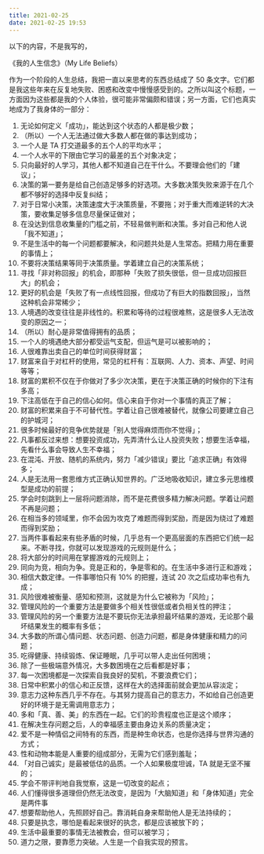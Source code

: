 ```yaml
---
title: 2021-02-25
date: 2021-02-25 19:53
---
```





以下的内容，不是我写的，

《我的人生信念》（My Life Beliefs）

作为一个阶段的人生总结，我把一直以来思考的东西总结成了 50 条文字。它们都是我这些年来在反复地失败、困惑和改变中慢慢感受到的。之所以叫这个标题，一方面因为这些都是我的个人体验，很可能非常偏颇和错误；另一方面，它们也真实地成为了我身体的一部分：

1. 无论如何定义「成功」，能达到这个状态的人都是极少数；
2. （所以）一个人无法通过做大多数人都在做的事达到成功；
3.  一个人是 TA 打交道最多的五个人的平均水平；
4.  一个人水平的下限由它学习的最差的五个对象决定；
5. 只向最好的人学习，其他人都不知道自己在干什么。不要理会他们的「建议」；
6. 决策的第一要务是给自己创造足够多的好选项。大多数决策失败来源于在几个都不够好的选择中反复纠结；
7. 对于日常小决策，决策速度大于决策质量，不要拖；对于重大而难逆转的大决策，要收集足够多信息尽量保证做对；
8. 在没达到信息收集量的门槛之前，不轻易做判断和决策。多对自己和他人说「我不知道」；
9. 不是生活中的每一个问题都要解决，和问题共处是人生常态。把精力用在重要的事情上；
10. 不要将决策结果等同于决策质量。学着建立自己的决策系统；
11. 寻找「非对称回报」的机会，即那种「失败了损失很低，但一旦成功回报巨大」的机会；
12. 更好的机会是「失败了有一点线性回报，但成功了有巨大的指数回报」，当然这种机会非常稀少；
13. 人境遇的改变往往是非线性的。积累和等待的过程很难熬，这是很多人无法改变的原因之一；
14. （所以）耐心是非常值得拥有的品质；
15.  一个人的境遇绝大部分都受运气支配，但运气是可以被影响的；
16. 人很难靠出卖自己的单位时间获得财富；
17. 财富来自于对杠杆的使用，常见的杠杆有：互联网、人力、资本、声望、时间等等；
18. 财富的累积不仅在于你做对了多少次决策，更在于决策正确的时候你的下注有多高；
19. 下注高低在于自己的信心如何。信心来自于你对一个事情的真正了解；
20. 财富的积累来自于不可替代性。学着让自己很难被替代，就像公司要建立自己的护城河；
21. 很多时候最好的竞争优势就是「别人觉得麻烦而你不觉得」；
22. 凡事都反过来想：想要投资成功，先弄清什么让人投资失败；想要生活幸福，先看什么事会导致人生不幸福；
23. 在混沌、开放、随机的系统内，努力「减少错误」要比「追求正确」有效得多；
24. 人是无法用一套思维方式正确认知世界的。广泛地吸收知识，建立多元思维模型是成功的前提；
25. 学会时刻跳到上一层将问题消除，而不是花费很多精力解决问题。学着让问题不再是问题；
26. 在相当多的领域里，你不会因为攻克了难题而得到奖励，而是因为绕过了难题而得到奖励；
27. 当两件事看起来有些矛盾的时候，几乎总有一个更高层面的东西把它们统一起来。不断寻找，你就可以发现游戏的元规则是什么；
28. 将大部分的时间用在掌握游戏的元规则上；
29. 同向为竞，相向为争。竞是正和的，争是零和的。在生活中多进行正和游戏；
30. 相信大数定律。一件事哪怕只有 10% 的把握，连试 20 次之后成功率也有九成；
31. 风险很难被衡量、感知和预测，这就是为什么它被称为「风险」；
32. 管理风险的一个重要方法是要做多个相关性很低或者负相关性的押注；
33. 管理风险的另一个重要方法是不要玩你无法承担最坏结果的游戏，无论那个最坏结果发生的概率有多低；
34. 大多数的所谓心情问题、状态问题、创造力问题，都是身体健康和精力的问题；
35. 吃得健康、持续锻炼、保证睡眠，几乎可以带人走出任何困境；
36. 除了一些极端意外情况，大多数困境在之后看都是好事；
37. 每一次困境都是一次探索自我良好的契机，不要浪费它们；
38. 日常中积累小的信心和正反馈，这样在大的选择面前就会更加从容淡定；
39. 意志力这种东西几乎不存在。与其努力提高自己的意志力，不如给自己创造更好的环境于是无需调用意志力；
40. 多和「真、善、美」的东西在一起。它们的珍贵程度也正是这个顺序；
41. 在解决生存问题之后，人的幸福感主要由身边关系的质量决定；
42. 爱不是一种情侣之间特有的东西，而是种生命状态，也是你选择与世界沟通的方式；
43. 性和动物本能是人重要的组成部分，无需为它们感到羞耻；
44. 「对自己诚实」是最被低估的品质。一个人如果极度坦诚，TA 就是无坚不摧的；
45. 学会不带评判地自我觉察，这是一切改变的起点；
46. 人们懂得很多道理但仍然无法改变，是因为「大脑知道」和「身体知道」完全是两件事
47. 想要帮助他人，先照顾好自己。靠消耗自身来帮助他人是无法持续的；
48. 只要是执念，哪怕是看起来很好的执念，都是应该被放下的；
49. 生活中最重要的事情无法被教会，但可以被学习；
50. 道力之限，要靠愿力突破。人生是一个自我实现的预言。